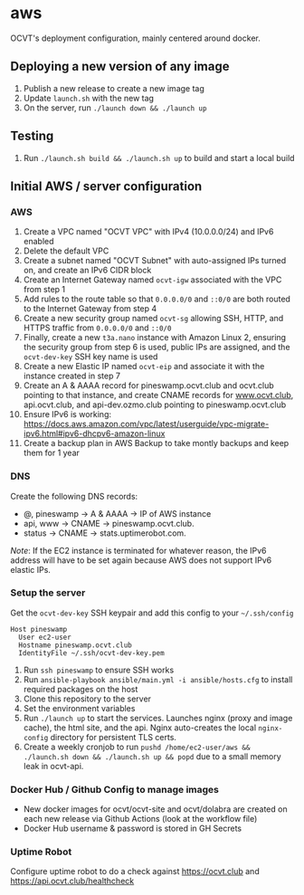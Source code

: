 # aws

OCVT's deployment configuration, mainly centered around docker.


## Deploying a new version of any image

1. Publish a new release to create a new image tag
1. Update `launch.sh` with the new tag
1. On the server, run `./launch down && ./launch up`


## Testing

1. Run `./launch.sh build && ./launch.sh up` to build and start a local build


## Initial AWS / server configuration

### AWS

1. Create a VPC named "OCVT VPC" with IPv4 (10.0.0.0/24) and IPv6 enabled
1. Delete the default VPC
1. Create a subnet named "OCVT Subnet" with auto-assigned IPs turned on, and create an IPv6 CIDR block
1. Create an Internet Gateway named `ocvt-igw` associated with the VPC from step 1
1. Add rules to the route table so that `0.0.0.0/0` and `::0/0` are both routed to the Internet Gateway from step 4
1. Create a new security group named `ocvt-sg` allowing SSH, HTTP, and HTTPS traffic from `0.0.0.0/0` and `::0/0`
1. Finally, create a new `t3a.nano` instance with Amazon Linux 2, ensuring the security group from step 6 is used, public IPs are assigned, and the `ocvt-dev-key` SSH key name is used
1. Create a new Elastic IP named `ocvt-eip` and associate it with the instance created in step 7
1. Create an A & AAAA record for pineswamp.ocvt.club and ocvt.club pointing to that instance, and create CNAME records for www.ocvt.club, api.ocvt.club, and api-dev.ozmo.club pointing to pineswamp.ocvt.club
1. Ensure IPv6 is working: https://docs.aws.amazon.com/vpc/latest/userguide/vpc-migrate-ipv6.html#ipv6-dhcpv6-amazon-linux
1. Create a backup plan in AWS Backup to take montly backups and keep them for 1 year

### DNS

Create the following DNS records:

- @, pineswamp  -> A & AAAA -> IP of AWS instance
- api, www -> CNAME -> pineswamp.ocvt.club.
- status -> CNAME -> stats.uptimerobot.com.

*Note*: If the EC2 instance is terminated for whatever reason, the IPv6 address will have to be set again because AWS does not support IPv6 elastic IPs.

### Setup the server

Get the `ocvt-dev-key` SSH keypair and add this config to your `~/.ssh/config`
```
Host pineswamp
  User ec2-user
  Hostname pineswamp.ocvt.club
  IdentityFile ~/.ssh/ocvt-dev-key.pem
```

1. Run `ssh pineswamp` to ensure SSH works
1. Run `ansible-playbook ansible/main.yml -i ansible/hosts.cfg` to install required packages on the host
1. Clone this repository to the server
1. Set the environment variables
1. Run `./launch up` to start the services. Launches nginx (proxy and image cache), the html site, and the api. Nginx auto-creates the local `nginx-config` directory for persistent TLS certs.
1. Create a weekly cronjob to run `pushd /home/ec2-user/aws && ./launch.sh down && ./launch.sh up && popd` due to a small memory leak in ocvt-api.

### Docker Hub / Github Config to manage images

- New docker images for ocvt/ocvt-site and ocvt/dolabra are created on each new release via Github Actions (look at the workflow file)
- Docker Hub username & password is stored in GH Secrets

### Uptime Robot

Configure uptime robot to do a check against https://ocvt.club and https://api.ocvt.club/healthcheck
